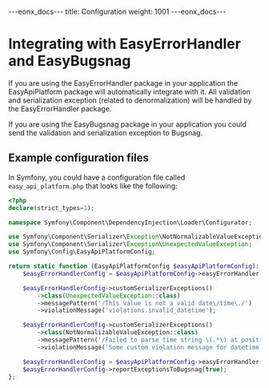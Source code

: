 ---eonx_docs---
title: Configuration
weight: 1001
---eonx_docs---

# Integrating with EasyErrorHandler and EasyBugsnag

If you are using the EasyErrorHandler package in your application the EasyApiPlatform package will
automatically integrate with it. All validation and serialization exception (related to denormalization)
will be handled by the EasyErrorHandler package.

If you are using the EasyBugsnag package in your application you could send the validation and serialization exception to Bugsnag.

## Example configuration files

In Symfony, you could have a configuration file called `easy_api_platform.php` that looks like the following:

```php
<?php
declare(strict_types=1);

namespace Symfony\Component\DependencyInjection\Loader\Configurator;

use Symfony\Component\Serializer\Exception\NotNormalizableValueException;
use Symfony\Component\Serializer\Exception\UnexpectedValueException;
use Symfony\Config\EasyApiPlatformConfig;

return static function (EasyApiPlatformConfig $easyApiPlatformConfig): void {
    $easyErrorHandlerConfig = $easyApiPlatformConfig->easyErrorHandler();

    $easyErrorHandlerConfig->customSerializerExceptions()
        ->class(UnexpectedValueException::class)
        ->messagePattern('/This value is not a valid date\/time\./')
        ->violationMessage('violations.invalid_datetime');

    $easyErrorHandlerConfig->customSerializerExceptions()
        ->class(NotNormalizableValueException::class)
        ->messagePattern('/Failed to parse time string \(.*\) at position .* \(.*\): .*/')
        ->violationMessage('Some custom violation message for datetime parsing error.');

    $easyErrorHandlerConfig = $easyApiPlatformConfig->easyErrorHandler();
    $easyErrorHandlerConfig->reportExceptionsToBugsnag(true);
};


```
